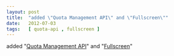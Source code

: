 ```yaml
---
layout: post
title:  "added \"Quota Management API\" and \"Fullscreen\""
date:   2012-07-03
tags:   [ quota-api , fullscreen ]
---
```


added "[Quota Management API](/spec/quota-api)" and "[Fullscreen](/spec/fullscreen)"

